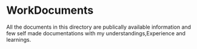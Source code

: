 # WorkDocuments
All the documents in this directory are publically available information and few self made documentations with my understandings,Experience and learnings.

